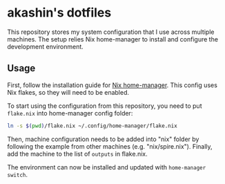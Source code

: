 # akashin's dotfiles

This repository stores my system configuration that I use across multiple machines.
The setup relies Nix home-manager to install and configure the development environment.

## Usage

First, follow the installation guide for [Nix home-manager](https://github.com/nix-community/home-manager).
This config uses Nix flakes, so they will need to be enabled.

To start using the configuration from this repository, you need to put `flake.nix` into home-manager config folder:
```sh
ln -s $(pwd)/flake.nix ~/.config/home-manager/flake.nix
```

Then, machine configuration needs to be added into "nix" folder by following the example from other
machines (e.g. "nix/spire.nix").
Finally, add the machine to the list of `outputs` in flake.nix.

The environment can now be installed and updated with `home-manager switch`.
